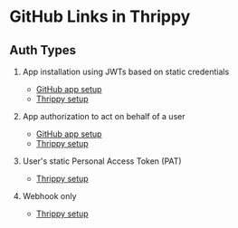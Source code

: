 # GitHub Links in Thrippy

## Auth Types

1. App installation using JWTs based on static credentials

   - [GitHub app setup](./app-config.md)
   - [Thrippy setup](./setup-github-app-jwt.md)

2. App authorization to act on behalf of a user

   - [GitHub app setup](./app-config.md)
   - [Thrippy setup](./setup-github-app-user.md)

3. User's static Personal Access Token (PAT)

   - [Thrippy setup](./setup-github-user-pat.md)

4. Webhook only

   - [Thrippy setup](./setup-github-webhook.md)
